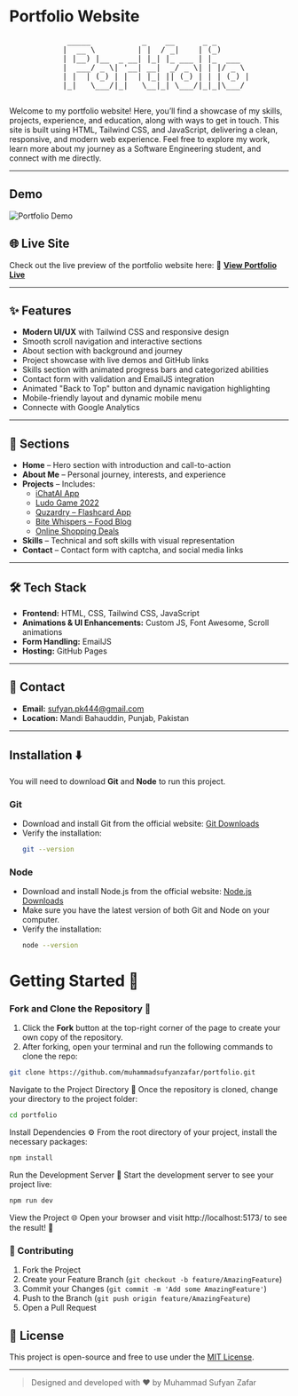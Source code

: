 # Portfolio Website
<div align="center">
  <pre>
    _____           _    __      _ _       
   |  __ \         | |  / _|    | (_)      
   | |__) |__  _ __| |_| |_ ___ | |_  ___  
   |  ___/ _ \| '__| __|  _/ _ \| | |/ _ \ 
   | |  | (_) | |  | |_| || (_) | | | (_) |
   |_|   \___/|_|   \__|_| \___/|_|_|\___/ 
  </pre>
</div>
 
Welcome to my portfolio website! Here, you’ll find a showcase of my skills, projects, experience, and education, along with ways to get in touch. This site is built using HTML, Tailwind CSS, and JavaScript, delivering a clean, responsive, and modern web experience. Feel free to explore my work, learn more about my journey as a Software Engineering student, and connect with me directly.

---
## Demo

![Portfolio Demo](https://i.postimg.cc/wMRjhmvx/Portfolio-Screenshot.jpg)

## 🌐 Live Site
Check out the live preview of the portfolio website here:
🔗 [**View Portfolio Live**](https://muhammadsufyanzafar.github.io/Portfolio)

---

## ✨ Features

- **Modern UI/UX** with Tailwind CSS and responsive design
- Smooth scroll navigation and interactive sections
- About section with background and journey
- Project showcase with live demos and GitHub links
- Skills section with animated progress bars and categorized abilities
- Contact form with validation and EmailJS integration
- Animated "Back to Top" button and dynamic navigation highlighting
- Mobile-friendly layout and dynamic mobile menu
- Connecte with Google Analytics

---

## 📂 Sections

- **Home** – Hero section with introduction and call-to-action
- **About Me** – Personal journey, interests, and experience
- **Projects** – Includes:
  - [iChatAI App](https://github.com/muhammadsufyanzafar/iChatAI---Open-Source-AI-Chatbot-using-Gemini-API)
  - [Ludo Game 2022](https://github.com/muhammadsufyanzafar/ludo-game)
  - [Quzardry – Flashcard App](https://github.com/muhammadsufyanzafar/quzardry)
  - [Bite Whispers – Food Blog](https://bitewhisper.lovestoblog.com/)
  - [Online Shopping Deals](https://onlineshoppingdealofficial.blogspot.com/)
- **Skills** – Technical and soft skills with visual representation
- **Contact** – Contact form with captcha, and social media links

---

## 🛠️ Tech Stack

- **Frontend:** HTML, CSS, Tailwind CSS, JavaScript
- **Animations & UI Enhancements:** Custom JS, Font Awesome, Scroll animations
- **Form Handling:** EmailJS
- **Hosting:** GitHub Pages

---

## 📧 Contact

- **Email:** [sufyan.pk444@gmail.com](mailto:sufyan.pk444@gmail.com)   
- **Location:** Mandi Bahauddin, Punjab, Pakistan

---
## Installation ⬇️

You will need to download **Git** and **Node** to run this project.

### Git

- Download and install Git from the official website: [Git Downloads](https://git-scm.com/)
- Verify the installation:
  ```bash
  git --version
  ```

### Node

- Download and install Node.js from the official website: [Node.js Downloads](https://nodejs.org/)
- Make sure you have the latest version of both Git and Node on your computer.
- Verify the installation:
  ```bash
  node --version
  ```

# Getting Started 🎯

### Fork and Clone the Repository 🚀
1. Click the **Fork** button at the top-right corner of the page to create your own copy of the repository.
2. After forking, open your terminal and run the following commands to clone the repo:

  ```bash
  git clone https://github.com/muhammadsufyanzafar/portfolio.git
  ```
Navigate to the Project Directory 📂
Once the repository is cloned, change your directory to the project folder:
```bash
cd portfolio
```

Install Dependencies ⚙️
From the root directory of your project, install the necessary packages:
```bash
npm install
```

Run the Development Server 🚀
Start the development server to see your project live:
```bash
npm run dev
```

View the Project 🌐
Open your browser and visit http://localhost:5173/ to see the result! 🎉

### 🤝 Contributing

1. Fork the Project
2. Create your Feature Branch (`git checkout -b feature/AmazingFeature`)
3. Commit your Changes (`git commit -m 'Add some AmazingFeature'`)
4. Push to the Branch (`git push origin feature/AmazingFeature`)
5. Open a Pull Request

## 📌 License

This project is open-source and free to use under the [MIT License](LICENSE).

---

> Designed and developed with ❤️ by Muhammad Sufyan Zafar
